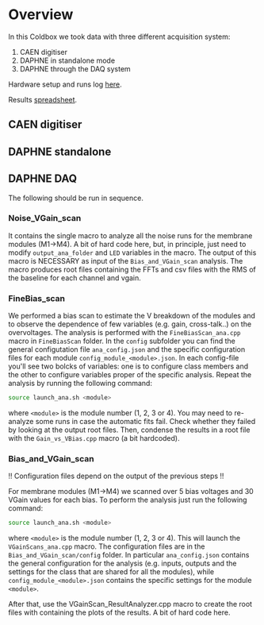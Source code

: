 # Overview
In this Coldbox we took data with three different acquisition system:
1. CAEN digitiser
2. DAPHNE in standalone mode
3. DAPHNE through the DAQ system

Hardware setup and runs log [here](https://docs.google.com/spreadsheets/d/1N9xcb2VVlzzDcNfBjlj_buhH9LiBTdG8-cnisb-orsI/edit?gid=631129411#gid=631129411).

Results [spreadsheet](https://docs.google.com/spreadsheets/d/1UbbC-N2yJ7k_QW4HT-eM1Flrzsd2dG26-lBIFAHH8Ew/edit?gid=1663548084#gid=1663548084).


## CAEN digitiser

## DAPHNE standalone

## DAPHNE DAQ
The following should be run in sequence.


### Noise_VGain_scan
It contains the single macro to analyze all the noise runs for the membrane modules (M1->M4). A bit of hard code here,
but, in principle, just need to modify `output_ana_folder` and `LED` variables in the macro.
The output of this macro is NECESSARY as input of the `Bias_and_VGain_scan` analysis.
The macro produces root files containing the FFTs and csv files with the RMS of the baseline for each channel and vgain.

### FineBias_scan
We performed a bias scan to estimate the V breakdown of the modules and to observe the dependence of few variables (e.g. gain,
cross-talk..) on the overvoltages. The analysis is performed with the `FineBiasScan_ana.cpp` macro in `FineBiasScan` folder.
In the `config` subfolder you can find the general configutation file `ana_config.json` and the specific configuration files
for each module `config_module_<module>.json`. In each config-file you'll see two bolcks of variables: one is to configure class members
and the other to configure variables proper of the specific analysis.
Repeat the analysis by running the following command:
```bash
source launch_ana.sh <module>
```
where `<module>` is the module number (1, 2, 3 or 4). You may need to re-analyze some runs in case the automatic fits fail. Check whether they
failed by looking at the output root files.
Then, condense the results in a root file with the `Gain_vs_VBias.cpp` macro (a bit hardcoded).

### Bias_and_VGain_scan
!! Configuration files depend on the output of the previous steps !!

For membrane modules (M1->M4) we scanned over 5 bias voltages and 30 VGain values for each bias.
To perform the analysis just run the following command:
```bash
source launch_ana.sh <module>
```
where `<module>` is the module number (1, 2, 3 or 4).
This will launch the `VGainScans_ana.cpp` macro. The configuration files are in the `Bias_and_VGain_scan/config` folder.
In  particular `ana_config.json` contains the general configuration for the analysis (e.g. inputs, outputs and the settings for the 
class that are shared for all the modules), while `config_module_<module>.json` contains the specific settings for the module `<module>`.

After that, use the VGainScan_ResultAnalyzer.cpp macro to create the root files with containing the plots of the
results. A bit of hard code here.
